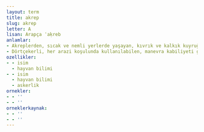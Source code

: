```yaml
---
layout: term
title: akrep
slug: akrep
letter: A
lisan: Arapça ʿaḳreb
anlamlar:
- Akreplerden, sıcak ve nemli yerlerde yaşayan, kıvrık ve kalkık kuyruğunda zehirli iğnesi olan bir tür böcek; kuyruklu (Scorpio)
- Dörtçekerli, her arazi koşulunda kullanılabilen, manevra kabiliyeti güçlü, personel ve mühimmat taşıyan zırhlı araç
ozellikler:
- - isim
  - hayvan bilimi
- - isim
  - hayvan bilimi
  - askerlik
ornekler:
- - ''
- - ''
orneklerkaynak:
- - ''
- - ''
---
```

